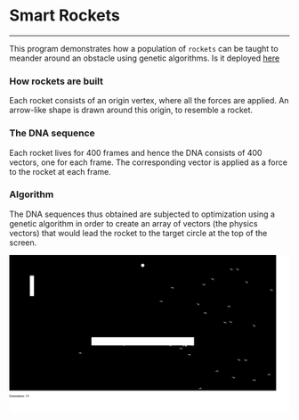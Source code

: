 # Smart Rockets
---
This program demonstrates how a population of `rockets` can be taught to meander around an obstacle using genetic algorithms. Is it deployed [here](https://smart-rockets.firebaseapp.com/)

### How rockets are built
Each rocket consists of an origin vertex, where all the forces are applied. An arrow-like shape is drawn around this origin, to resemble a rocket.

### The DNA sequence
Each rocket lives for 400 frames and hence the DNA consists of 400 vectors, one for each frame. The corresponding vector is applied as a force to the rocket at each frame.

### Algorithm
The DNA sequences thus obtained are subjected to optimization using a genetic algorithm in order to create an array of vectors (the physics vectors) that would lead the rocket to the target circle at the top of the screen.

![title](ss.jpg)